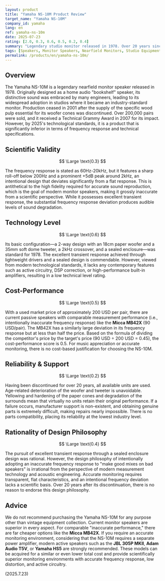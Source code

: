 ```yaml
---
layout: product
title: "Yamaha NS-10M Product Review"
target_name: "Yamaha NS-10M"
company_id: yamaha
lang: en
ref: yamaha-ns-10m
date: 2025-07-23
rating: [2.0, 0.3, 0.6, 0.5, 0.2, 0.4]
summary: "Legendary studio monitor released in 1978. Over 20 years since discontinuation, it is significantly inferior in performance compared to current technology standards."
tags: [Speakers, Monitor Speakers, Nearfield Monitors, Studio Equipment, Vintage, Discontinued]
permalink: /products/en/yamaha-ns-10m/
---
```


## Overview

The Yamaha NS-10M is a legendary nearfield monitor speaker released in 1978. Originally designed as a home audio "bookshelf" speaker, its distinctive sound was embraced by many engineers, leading to its widespread adoption in studios where it became an industry-standard monitor. Production ceased in 2001 after the supply of the specific wood pulp essential for its woofer cones was discontinued. Over 200,000 pairs were sold, and it received a Technical Grammy Award in 2007 for its impact. However, by 2025's technological standards, it is a product that is significantly inferior in terms of frequency response and technical specifications.

## Scientific Validity

$$ \Large \text{0.3} $$

The frequency response is stated as 60Hz-20kHz, but it features a sharp roll-off below 200Hz and a prominent +5dB peak around 2kHz, an intentional design that deviates significantly from a flat response. This is antithetical to the high fidelity required for accurate sound reproduction, which is the goal of modern monitor speakers, making it grossly inaccurate from a scientific perspective. While it possesses excellent transient response, the substantial frequency response deviation produces audible levels of sound degradation.

## Technology Level

$$ \Large \text{0.6} $$

Its basic configuration—a 2-way design with an 18cm paper woofer and a 35mm soft dome tweeter, a 2kHz crossover, and a sealed enclosure—was standard for 1978. The excellent transient response achieved through lightweight drivers and a sealed design is commendable. However, viewed from modern technological standards, it lacks any contemporary features such as active circuitry, DSP correction, or high-performance built-in amplifiers, resulting in a low technical level rating.

## Cost-Performance

$$ \Large \text{0.5} $$

With a used market price of approximately 200 USD per pair, there are current passive speakers with comparable measurement performance (i.e., intentionally inaccurate frequency response) like the **Micca MB42X** (90 USD/pair). The MB42X has a similarly large deviation in its frequency response but at less than half the price. Based on the formula of dividing the competitor's price by the target's price (90 USD ÷ 200 USD = 0.45), the cost-performance score is 0.5. For music appreciation or accurate monitoring, there is no cost-based justification for choosing the NS-10M.

## Reliability & Support

$$ \Large \text{0.2} $$

Having been discontinued for over 20 years, all available units are used. Age-related deterioration of the woofer and tweeter is unavoidable. Yellowing and hardening of the paper cones and degradation of the surrounds mean that virtually no units retain their original performance. If a failure occurs, manufacturer support is non-existent, and obtaining genuine parts is extremely difficult, making repairs nearly impossible. There is no parts compatibility, placing its reliability at the lowest industry level.

## Rationality of Design Philosophy

$$ \Large \text{0.4} $$

The pursuit of excellent transient response through a sealed enclosure design was rational. However, the design philosophy of intentionally adopting an inaccurate frequency response to "make good mixes on bad speakers" is irrational from the perspective of modern measurement technology and acoustic engineering. Accurate monitoring requires transparent, flat characteristics, and an intentional frequency deviation lacks a scientific basis. Over 20 years after its discontinuation, there is no reason to endorse this design philosophy.

## Advice

We do not recommend purchasing the Yamaha NS-10M for any purpose other than vintage equipment collection. Current monitor speakers are superior in every aspect. For comparable "inaccurate performance," there are far cheaper options like the **Micca MB42X**. If you require an accurate monitoring environment, considering that the NS-10M requires a separate power amplifier, modern active speakers such as the **JBL 305P MKII**, **Adam Audio T5V**, or **Yamaha HS5** are strongly recommended. These models can be acquired for a similar or even lower total cost and provide scientifically superior monitoring environments with accurate frequency response, low distortion, and active circuitry.

(2025.7.23)
